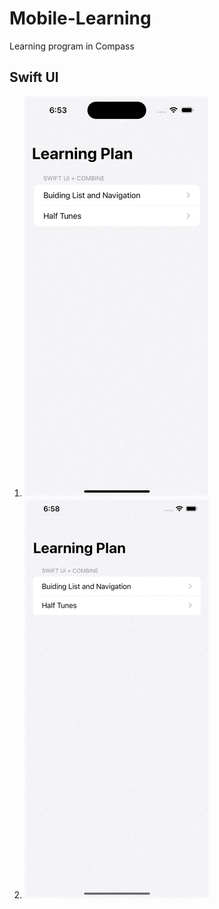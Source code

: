 # Mobile-Learning
Learning program in Compass

## Swift UI
1. ![List and Navigation](https://github.com/ahershailesh/Mobile-Learning/blob/master/GIF/List_and_Navigation.gif)
2. ![List with API](https://github.com/ahershailesh/Mobile-Learning/blob/master/GIF/List_with_API.gif)
